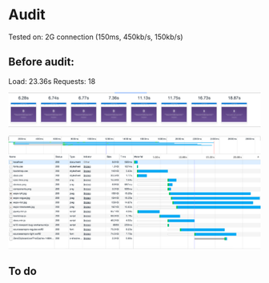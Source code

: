 # Audit

Tested on:  2G connection (150ms, 450kb/s, 150kb/s)

## Before audit:

Load:       23.36s
Requests:   18

![alt text](images/captured.png "Audit")

![alt text](images/requests.png "Audit")

## To do





